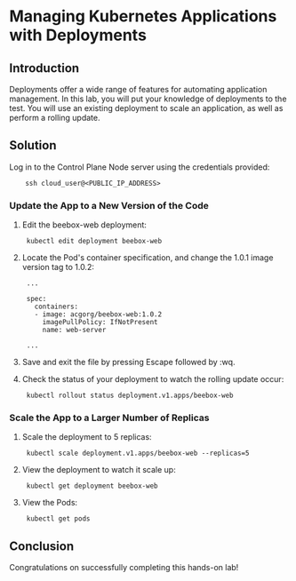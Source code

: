 # **Managing Kubernetes Applications with Deployments**
## **Introduction**
Deployments offer a wide range of features for automating application management. In this lab, you will put your knowledge of deployments to the test. You will use an existing deployment to scale an application, as well as perform a rolling update.
## **Solution**
Log in to the Control Plane Node server using the credentials provided:

        ssh cloud_user@<PUBLIC_IP_ADDRESS>

### **Update the App to a New Version of the Code**

1. Edit the beebox-web deployment:

        kubectl edit deployment beebox-web

2. Locate the Pod's container specification, and change the 1.0.1 image version tag to 1.0.2:

        ...

        spec:
          containers:
          - image: acgorg/beebox-web:1.0.2
            imagePullPolicy: IfNotPresent
            name: web-server

        ...

3. Save and exit the file by pressing Escape followed by :wq.

4. Check the status of your deployment to watch the rolling update occur:

        kubectl rollout status deployment.v1.apps/beebox-web

### **Scale the App to a Larger Number of Replicas**
1. Scale the deployment to 5 replicas:

        kubectl scale deployment.v1.apps/beebox-web --replicas=5

2. View the deployment to watch it scale up:

        kubectl get deployment beebox-web

3. View the Pods:

        kubectl get pods

## **Conclusion**

Congratulations on successfully completing this hands-on lab!